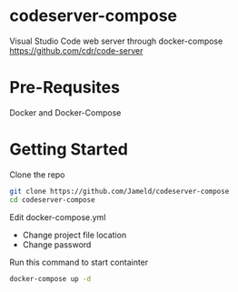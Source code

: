# codeserver-compose
Visual Studio Code web server through docker-compose
https://github.com/cdr/code-server

# Pre-Requsites
Docker and Docker-Compose

# Getting Started
Clone the repo
~~~bash
git clone https://github.com/Jameld/codeserver-compose
cd codeserver-compose
~~~

Edit docker-compose.yml
- Change project file location
- Change password

Run this command to start containter
~~~bash
docker-compose up -d
~~~